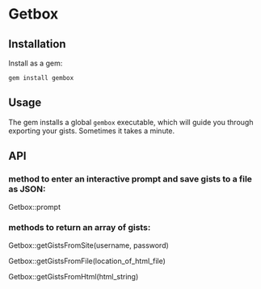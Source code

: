 # Getbox

## Installation

Install as a gem:

    gem install gembox

## Usage

The gem installs a global `gembox` executable, which will guide you through exporting your gists. Sometimes it takes a minute.

## API

### method to enter an interactive prompt and save gists to a file as JSON:

Getbox::prompt

### methods to return an array of gists:

Getbox::getGistsFromSite(username, password)

Getbox::getGistsFromFile(location_of_html_file)

Getbox::getGistsFromHtml(html_string)
